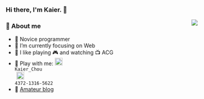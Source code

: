 ### Hi there, I'm Kaier. 👋
<img align="right" src="https://github-readme-stats.vercel.app/api?username=Kaier33&show_icons=true&count_private=true&hide_border=true&cache_seconds=1900"/>

### 🤡 About me

- 🌱 Novice programmer
- 🔭 I’m currently focusing on Web
- 💖 I like playing 🎮 and watching 📺 ACG
- 🍭 Play with me: <code><img height="20" src="https://cdn.jsdelivr.net/gh/kaier33/image-hosting-service@main/logo_playstation.png" alt="Kaier_Chou"/> Kaier_Chou </code>&nbsp;<code><img height="20" src="https://cdn.jsdelivr.net/gh/kaier33/image-hosting-service@main/Nintendo.png" alt="4372-1316-5622" /> 4372-1316-5622</code>
- 📝 [Amateur blog](https://kaier33.github.io/)


